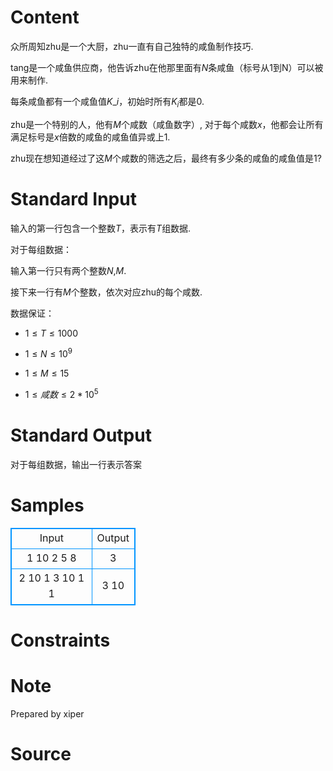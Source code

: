 
# Content

众所周知zhu是一个大厨，zhu一直有自己独特的咸鱼制作技巧.

tang是一个咸鱼供应商，他告诉zhu在他那里面有$N$条咸鱼（标号从1到N）可以被用来制作.

每条咸鱼都有一个咸鱼值$K\_{i}$，初始时所有$K_i$都是$0$.

zhu是一个特别的人，他有$M$个咸数（咸鱼数字）, 对于每个咸数$x$，他都会让所有满足标号是$x$倍数的咸鱼的咸鱼值异或上$1$.

zhu现在想知道经过了这$M$个咸数的筛选之后，最终有多少条的咸鱼的咸鱼值是$1$?

# Standard Input

输入的第一行包含一个整数$T$，表示有$T$组数据.

对于每组数据：

输入第一行只有两个整数$N$,$M$.

接下来一行有$M$个整数，依次对应zhu的每个咸数.

数据保证：

* $1 \leq T \leq 1000$

* $1 \leq N \leq 10^9$

* $1 \leq M  \leq 15$

* $1 \leq 咸数 \leq 2 \ast 10^5$

# Standard Output

对于每组数据，输出一行表示答案

# Samples

<style>
        table,table tr th, table tr td { border:1px solid #0094ff; }
        table { width: 200px; min-height: 25px; line-height: 25px; text-align: center; border-collapse: collapse;}   
    </style>
<table>
	<tr>
		<td>Input</td>
		<td>Output</td>
	</tr>
<tr><td>1
10 2
5 8</td><td>3</td></tr><tr><td>2
10 1
3
10 1
1</td><td>3
10
</td></tr></table>


# Constraints



# Note

Prepared by xiper

# Source


